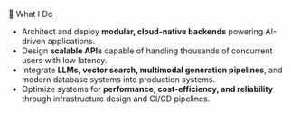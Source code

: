 🔧 What I Do
- Architect and deploy **modular, cloud-native backends** powering AI-driven applications.
- Design **scalable APIs** capable of handling thousands of concurrent users with low latency.
- Integrate **LLMs, vector search, multimodal generation pipelines**, and modern database systems into production systems.
- Optimize systems for **performance, cost-efficiency, and reliability** through infrastructure design and CI/CD pipelines.
